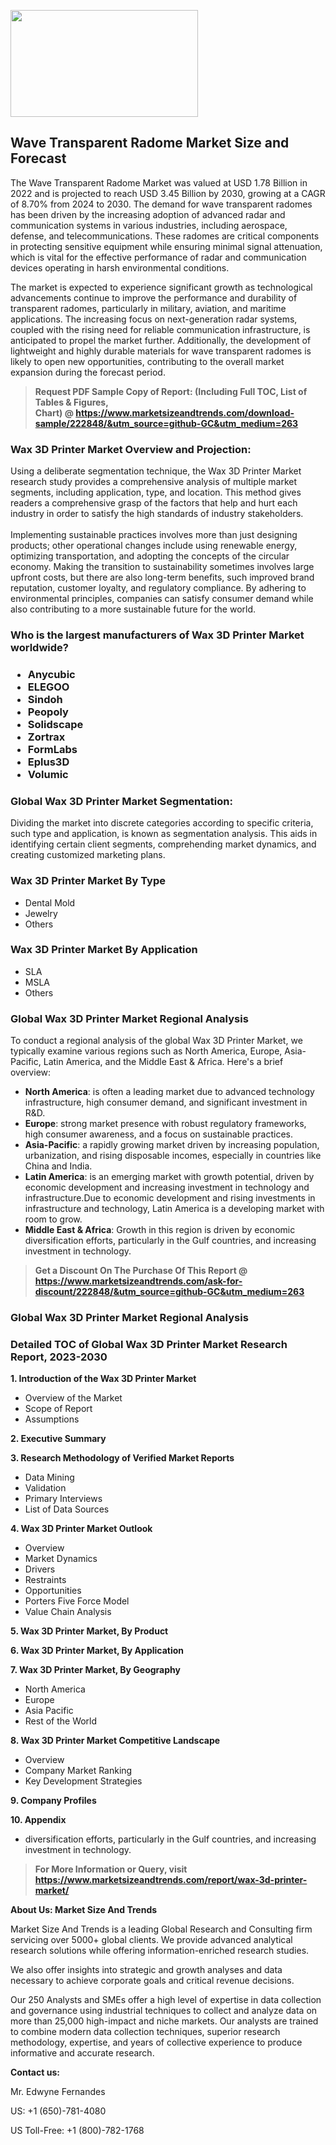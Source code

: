 <p><img class="alignnone size-medium wp-image-20088" src="https://ffe5etoiles.com/wp-content/uploads/2024/12/MST1-300x171.png" alt="" width="300" height="171" /></p><h2>Wave Transparent Radome Market Size and Forecast</h2><p>The Wave Transparent Radome Market was valued at USD 1.78 Billion in 2022 and is projected to reach USD 3.45 Billion by 2030, growing at a CAGR of 8.70% from 2024 to 2030. The demand for wave transparent radomes has been driven by the increasing adoption of advanced radar and communication systems in various industries, including aerospace, defense, and telecommunications. These radomes are critical components in protecting sensitive equipment while ensuring minimal signal attenuation, which is vital for the effective performance of radar and communication devices operating in harsh environmental conditions.</p><p>The market is expected to experience significant growth as technological advancements continue to improve the performance and durability of transparent radomes, particularly in military, aviation, and maritime applications. The increasing focus on next-generation radar systems, coupled with the rising need for reliable communication infrastructure, is anticipated to propel the market further. Additionally, the development of lightweight and highly durable materials for wave transparent radomes is likely to open new opportunities, contributing to the overall market expansion during the forecast period.</p></p><blockquote id="" class=""><strong>Request PDF Sample Copy of Report: (Including Full TOC, List of Tables &amp; Figures, Chart)&nbsp;@&nbsp;<strong><a href="https://www.marketsizeandtrends.com/download-sample/222848/&utm_source=github-GC&utm_medium=263" target="_blank">https://www.marketsizeandtrends.com/download-sample/222848/&utm_source=github-GC&utm_medium=263</a></strong></strong></blockquote><h3 id="" class="">Wax 3D Printer Market&nbsp;Overview and Projection:</h3><p id="" class="">Using a deliberate segmentation technique, the Wax 3D Printer Market research study provides a comprehensive analysis of multiple market segments, including application, type, and location. This method gives readers a comprehensive grasp of the factors that help and hurt each industry in order to satisfy the high standards of industry stakeholders. <br /> <br />Implementing sustainable practices involves more than just designing products; other operational changes include using renewable energy, optimizing transportation, and adopting the concepts of the circular economy. Making the transition to sustainability sometimes involves large upfront costs, but there are also long-term benefits, such improved brand reputation, customer loyalty, and regulatory compliance. By adhering to environmental principles, companies can satisfy consumer demand while also contributing to a more sustainable future for the world.</p><h3 id="" class="">Who is the largest manufacturers of&nbsp;Wax 3D Printer Market worldwide?</h3><h3 class=""><p><ul><li>Anycubic </li><li> ELEGOO </li><li> Sindoh </li><li> Peopoly </li><li> Solidscape </li><li> Zortrax </li><li> FormLabs </li><li> Eplus3D </li><li> Volumic</li></ul></p></h3><h3 id="" class="">Global&nbsp;Wax 3D Printer Market Segmentation:</h3><p id="" class="">Dividing the market into discrete categories according to specific criteria, such type and application, is known as segmentation analysis. This aids in identifying certain client segments, comprehending market dynamics, and creating customized marketing plans.</p><h3 id="" class="">Wax 3D Printer Market&nbsp;By Type</h3><p><p><ul><li>Dental Mold</li><li> Jewelry</li><li> Others</p></li></ul></p></p><h3 id="" class="">Wax 3D Printer Market&nbsp;By Application</h3><p class=""><p><ul><li>SLA</li><li> MSLA</li><li> Others</li></ul></p></p><h3 id="" class="">Global Wax 3D Printer Market Regional Analysis</h3><p id="" class="">To conduct a regional analysis of the global Wax 3D Printer Market, we typically examine various regions such as North America, Europe, Asia-Pacific, Latin America, and the Middle East &amp; Africa. Here's a brief overview:</p><ul><li><strong>North America</strong>: is often a leading market due to advanced technology infrastructure, high consumer demand, and significant investment in R&amp;D.</li><li><strong>Europe</strong>: strong market presence with robust regulatory frameworks, high consumer awareness, and a focus on sustainable practices.</li><li><strong>Asia-Pacific</strong>: a rapidly growing market driven by increasing population, urbanization, and rising disposable incomes, especially in countries like China and India.</li><li><strong>Latin America</strong>: is an emerging market with growth potential, driven by economic development and increasing investment in technology and infrastructure.Due to economic development and rising investments in infrastructure and technology, Latin America is a developing market with room to grow.</li><li><strong>Middle East &amp; Africa</strong>: Growth in this region is driven by economic diversification efforts, particularly in the Gulf countries, and increasing investment in technology.</li></ul><blockquote id="" class=""><strong>Get a Discount On The Purchase Of This Report @ <strong><a href="https://www.marketsizeandtrends.com/ask-for-discount/222848/&utm_source=github-GC&utm_medium=263" target="_blank">https://www.marketsizeandtrends.com/ask-for-discount/222848/&utm_source=github-GC&utm_medium=263</a></strong></strong></blockquote><h3 id="" class="">Global Wax 3D Printer Market Regional Analysis</h3><h3 id="" class="">Detailed TOC of Global Wax 3D Printer Market Research Report, 2023-2030</h3><p id="" class=""><strong>1. Introduction of the Wax 3D Printer Market</strong></p><ul><li>Overview of the Market</li><li>Scope of Report</li><li>Assumptions</li></ul><p id="" class=""><strong>2. Executive Summary</strong></p><p id="" class=""><strong>3. Research Methodology of Verified Market Reports</strong></p><ul><li>Data Mining</li><li>Validation</li><li>Primary Interviews</li><li>List of Data Sources</li></ul><p id="" class=""><strong>4. Wax 3D Printer Market Outlook</strong></p><ul><li>Overview</li><li>Market Dynamics</li><li>Drivers</li><li>Restraints</li><li>Opportunities</li><li>Porters Five Force Model</li><li>Value Chain Analysis</li></ul><p id="" class=""><strong>5. Wax 3D Printer Market, By Product</strong></p><p id="" class=""><strong>6. Wax 3D Printer Market, By Application</strong></p><p id="" class=""><strong>7. Wax 3D Printer Market, By Geography</strong></p><ul><li>North America</li><li>Europe</li><li>Asia Pacific</li><li>Rest of the World</li></ul><p id="" class=""><strong>8. Wax 3D Printer Market Competitive Landscape</strong></p><ul><li>Overview</li><li>Company Market Ranking</li><li>Key Development Strategies</li></ul><p id="" class=""><strong>9. Company Profiles</strong></p><p id="" class=""><strong>10. Appendix</strong></p><ul><li>diversification efforts, particularly in the Gulf countries, and increasing investment in technology.</li></ul><blockquote id="" class=""><strong>For More Information or Query, visit <strong><strong><a href="https://www.marketsizeandtrends.com/report/wax-3d-printer-market/" target="_blank">https://www.marketsizeandtrends.com/report/wax-3d-printer-market/</a></strong></strong></strong></blockquote><p id="" class=""><strong>About Us: Market Size And Trends</strong></p><p id="" class="">Market Size And Trends is a leading Global Research and Consulting firm servicing over 5000+ global clients. We provide advanced analytical research solutions while offering information-enriched research studies.</p><p id="" class="">We also offer insights into strategic and growth analyses and data necessary to achieve corporate goals and critical revenue decisions.</p><p id="" class="">Our 250 Analysts and SMEs offer a high level of expertise in data collection and governance using industrial techniques to collect and analyze data on more than 25,000 high-impact and niche markets. Our analysts are trained to combine modern data collection techniques, superior research methodology, expertise, and years of collective experience to produce informative and accurate research.</p><p id="" class=""><strong>Contact us:</strong></p><p id="" class="">Mr. Edwyne Fernandes</p><p id="" class="">US: +1 (650)-781-4080</p><p id="" class="">US Toll-Free: +1 (800)-782-1768</p>
